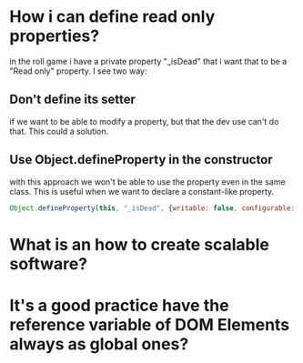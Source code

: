 # How i can define read only properties?
in the roll game i have a private property "_isDead"  that i want that to be a "Read only" property. I see two way:

## Don't define its setter
if we want to be able to modify a property, but that the dev use can't do that.  This could a solution.

## Use Object.defineProperty in the constructor
with this approach we won't be able to use the property even in the same class.
This is useful when we want to declare a constant-like property.
```js
Object.defineProperty(this, "_isDead", {writable: false, configurable: false}); in the constructor
```
# What is an how to create scalable software?

# It's a good practice have the reference variable of DOM Elements  always as global ones?